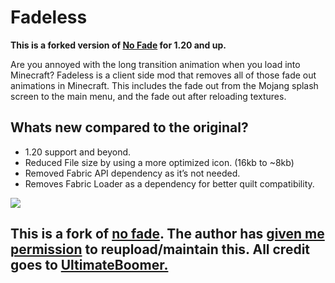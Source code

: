 # **Fadeless**

**This is a forked version of [No Fade](https://github.com/UltimateBoomer/mc-no-fade) for 1.20 and up.**



Are you annoyed with the long transition animation when you load into Minecraft? Fadeless is a client side mod that removes all of those fade out animations in Minecraft. This includes the fade out from the Mojang splash screen to the main menu, and the fade out after reloading textures.

## **Whats new compared to the original?**

- 1.20 support and beyond.
- Reduced File size by using a more optimized icon. (16kb to ~8kb)
- Removed Fabric API dependency as it’s not needed.
- Removes Fabric Loader as a dependency for better quilt compatibility.

![](https://raw.githubusercontent.com/UltimateBoomer/mc-no-fade/assets/images/demo.gif)

## This is a fork of [no fade](https://github.com/UltimateBoomer/mc-no-fade). The author has [given me permission](https://raw.githubusercontent.com/DerpDerpling/i.derpy.xyz/main/img/proof.png) to reupload/maintain this. All credit goes to [UltimateBoomer.](https://github.com/UltimateBoomer)
